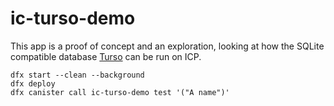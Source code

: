 # ic-turso-demo

This app is a proof of concept and an exploration, looking at how the SQLite compatible database [Turso](https://github.com/tursodatabase/turso) can be run on ICP.

```
dfx start --clean --background
dfx deploy
dfx canister call ic-turso-demo test '("A name")'
```
```
```

